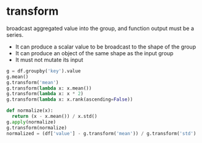 # transform

broadcast aggregated value into the group, and function output must be a series.
  * It can produce a scalar value to be broadcast to the shape of the group
  * It can produce an object of the same shape as the input group
  * It must not mutate its input

```py
g = df.groupby('key').value
g.mean()
g.transform('mean')
g.transform(lambda x: x.mean())
g.transform(lambda x: x * 2)
g.transform(lambda x: x.rank(ascending=False))

def normalize(x):
  return (x - x.mean()) / x.std()
g.apply(normalize)
g.transform(normalize)
normalized = (df['value'] - g.transform('mean')) / g.transform('std')
```
